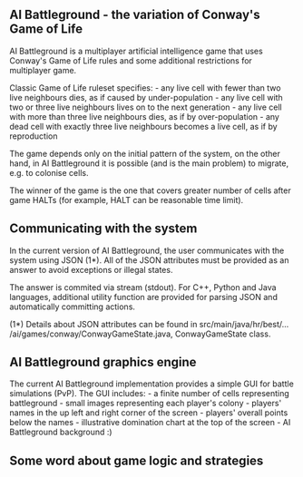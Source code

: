 AI Battleground - the variation of Conway's Game of Life
--------------------------------------------------------

AI Battleground is a multiplayer artificial intelligence game that uses Conway's
Game of Life rules and some additional restrictions for multiplayer game.

Classic Game of Life ruleset specifies:
	- any live cell with fewer than two live neighbours dies, as if caused
	by under-population
	- any live cell with two or three live neighbours lives on to the next
	generation
	- any live cell with more than three live neighbours dies, as if by
	over-population
	- any dead cell with exactly three live neighbours becomes a live
	cell, as if by reproduction

The game depends only on the initial pattern of the system, on the other hand,
in AI Battleground it is possible (and is the main problem) to migrate, e.g.
to colonise cells.

The winner of the game is the one that covers greater number of cells after
game HALTs (for example, HALT can be reasonable time limit).


Communicating with the system
-----------------------------

In the current version of AI Battleground, the user communicates with the 
system using JSON (1*). All of the JSON attributes must be provided as an
answer to avoid exceptions or illegal states.

The answer is commited via stream (stdout). For C++, Python and Java
languages, additional utility function are provided for parsing JSON and
automatically committing actions.


(1*) Details about JSON attributes can be found in src/main/java/hr/best/...
/ai/games/conway/ConwayGameState.java, ConwayGameState class.


AI Battleground graphics engine
-------------------------------

The current AI Battleground implementation provides a simple GUI for battle
simulations (PvP). The GUI includes:
	- a finite number of cells representing battleground
	- small images representing each player's colony
	- players' names in the up left and right corner of the screen
	- players' overall points below the names
	- illustrative domination chart at the top of the screen
	- AI Battleground background :)


Some word about game logic and strategies
-----------------------------------------


